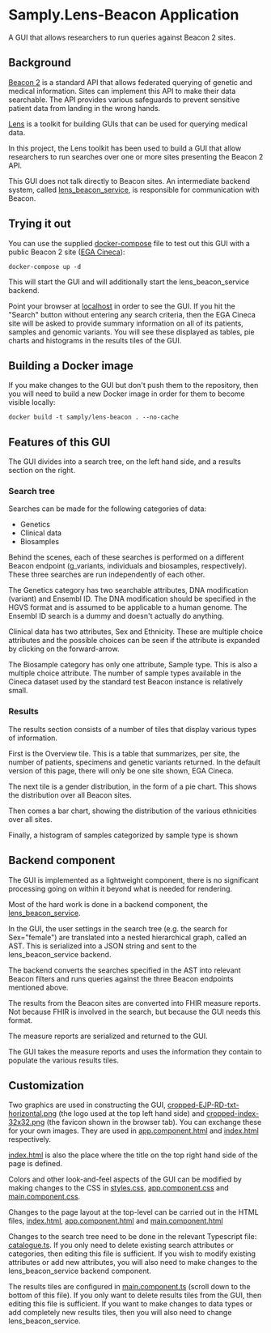 # Samply.Lens-Beacon Application

A GUI that allows researchers to run queries against Beacon 2 sites.

## Background

[Beacon 2](http://docs.genomebeacons.org/) is a standard API that allows federated querying of
genetic and medical information. Sites can implement this API to make their data searchable.
The API provides various safeguards to prevent sensitive patient data from landing in the
wrong hands.

[Lens](https://github.com/samply/lens) is a toolkit for building GUIs that can be used for querying medical data.

In this project, the Lens toolkit has been used to build a GUI that allow researchers to run searches over one or more
sites presenting the Beacon 2 API.

This GUI does not talk directly to Beacon sites. An intermediate backend system, called
[lens_beacon_service](https://github.com/samply/lens_beacon_service), is responsible for communication
with Beacon.

## Trying it out

You can use the supplied [docker-compose](./docker-compose.yml) file to test out this GUI with a public Beacon 2 site
([EGA Cineca](https://ega-archive.org/beacon-apis/cineca)):

``` shell
docker-compose up -d 
```

This will start the GUI and will additionally start the lens_beacon_service backend.

Point your browser at [localhost](http://localhost) in order to see the GUI. If you hit the "Search" button
without entering any search criteria, then the EGA Cineca site will be asked to provide summary information
on all of its patients, samples and genomic variants. You will see these displayed as tables, pie charts and
histograms in the results tiles of the GUI.

## Building a Docker image

If you make changes to the GUI but don't push them to the repository, then you will need to build a new Docker
image in order for them to become visible locally:

``` shell
docker build -t samply/lens-beacon . --no-cache
```

## Features of this GUI

The GUI divides into a search tree, on the left hand side, and a results section on the right.

### Search tree

Searches can be made for the following categories of data:

* Genetics
* Clinical data
* Biosamples

Behind the scenes, each of these searches is performed on a different Beacon endpoint (g_variants, individuals and
biosamples, respectively). These three searches are run independently of each other.

The Genetics category has two searchable attributes, DNA modification (variant) and Ensembl ID. The DNA modification
should be specified in the HGVS format and is assumed to be applicable to a human genome. The Ensembl ID search is a dummy
and doesn't actually do anything.

Clinical data has two attributes, Sex and Ethnicity. These are multiple choice attributes and the possible choices
can be seen if the attribute is expanded by clicking on the forward-arrow.

The Biosample category has only one attribute, Sample type. This is also a multiple choice attribute. The number of
sample types available in the Cineca dataset used by the standard test Beacon instance is relatively small.

### Results

The results section consists of a number of tiles that display various types of information.

First is the Overview tile. This is a table that summarizes, per site, the number of patients, specimens and genetic variants returned.
In the default version of this page, there will only be one site shown, EGA Cineca.

The next tile is a gender distribution, in the form of a pie chart. This shows the distribution over all Beacon sites.

Then comes a bar chart, showing the distribution of the various ethnicities over all sites.

Finally, a histogram of samples categorized by sample type is shown

## Backend component

The GUI is implemented as a lightweight component, there is no significant processing going on within it beyond what is
needed for rendering.

Most of the hard work is done in a backend component, the [lens_beacon_service](https://github.com/samply/lens_beacon_service).

In the GUI, the user settings in the search tree (e.g. the search for Sex="female") are translated into a nested hierarchical graph,
called an AST. This is serialized into a JSON string and sent to the lens_beacon_service backend.

The backend converts the searches specified in the AST into relevant Beacon filters and runs queries against the
three Beacon endpoints mentioned above.

The results from the Beacon sites are converted into FHIR measure reports. Not because FHIR is involved in the search,
but because the GUI needs this format.

The measure reports are serialized and returned to the GUI.

The GUI takes the measure reports and uses the information they contain to populate the various results tiles.

## Customization

Two graphics are used in constructing the GUI, [cropped-EJP-RD-txt-horizontal.png](src%2Fassets%2Fcropped-EJP-RD-txt-horizontal.png)
(the logo used at the top left hand side) and [cropped-index-32x32.png](src%2Fassets%2Fcropped-index-32x32.png)
(the favicon shown in the browser tab). You can exchange these for your own images. They are used in
[app.component.html](src%2Fapp%2Fapp.component.html) and [index.html](src%2Findex.html) respectively.

[index.html](src%2Findex.html) is also the place where the title on the top right hand side of the page
is defined.

Colors and other look-and-feel aspects of the GUI can be modified by making changes to the CSS in [styles.css](src%2Fstyles.css),
[app.component.css](./src/app/app.component.css) and [main.component.css](src%2Fapp%2Fmain%2Fmain.component.css).

Changes to the page layout at the top-level can be carried out in the HTML files, [index.html](src%2Findex.html),
[app.component.html](src%2Fapp%2Fapp.component.html) and [main.component.html](src%2Fapp%2Fmain%2Fmain.component.html)

Changes to the search tree need to be done in the relevant Typescript file: [catalogue.ts](src%2Fassets%2Fcatalogue.ts).
If you only need to delete existing search attributes or categories, then editing this file is sufficient. If you wish
to modify existing attributes or add new attributes, you will also need to make changes to the lens_beacon_service
backend component.

The results tiles are configured in [main.component.ts](src%2Fapp%2Fmain%2Fmain.component.ts) (scroll down
to the bottom of this file). If you only want to delete results tiles from the GUI, then editing this
file is sufficient. If you want to make changes to data types or add completely new results tiles, then
you will also need to change lens_beacon_service.
